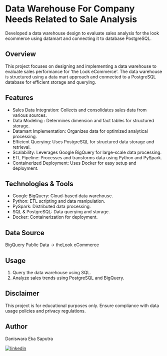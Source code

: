 # Data Warehouse For Company Needs Related to Sale Analysis
Developed  a data warehouse design to evaluate sales analysis for the look ecommerce using datamart and connecting it to database PostgreSQL.

## Overview
This project focuses on designing and implementing a data warehouse to evaluate sales performance for 'the Look eCommerce'. The data warehouse is structured using a data mart approach and connected to a PostgreSQL database for efficient storage and querying.

## Features
- Sales Data Integration: Collects and consolidates sales data from various sources.
- Data Modeling : Determines dimension and fact tables for structured storage.
- Datamart Implementation: Organizes data for optimized analytical processing.
- Efficient Querying: Uses PostgreSQL for structured data storage and retrieval.
- Scalability: Leverages Google BigQuery for large-scale data processing.
- ETL Pipeline: Processes and transforms data using Python and PySpark.
- Containerized Deployment: Uses Docker for easy setup and deployment.

## Technologies & Tools
- Google BigQuery: Cloud-based data warehouse.
- Python: ETL scripting and data manipulation.
- PySpark: Distributed data processing.
- SQL & PostgreSQL: Data querying and storage.
- Docker: Containerization for deployment.

## Data Source
BigQuery Public Data → theLook eCommerce

## Usage
1. Query the data warehouse using SQL.
2. Analyze sales trends using PostgreSQL and BigQuery.

## Disclaimer
This project is for educational purposes only. Ensure compliance with data usage policies and privacy regulations.

## Author

Daniswara Eka Saputra

[![linkedin](https://img.shields.io/badge/linkedin-0A66C2?style=for-the-badge&logo=linkedin&logoColor=white)](https://www.linkedin.com/in/daniswaraekas/)